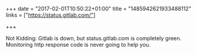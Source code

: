 +++
date = "2017-02-01T10:50:22+01:00"
title = "1485942621933488112"
links = ["https://status.gitlab.com/"]

+++

Not Kidding: Gitlab is down, but status.gitlab.com is completely green.
Monitoring http response code is never going to help you.
